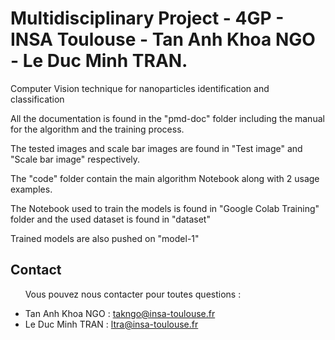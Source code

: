 # Multidisciplinary Project - 4GP - INSA Toulouse - Tan Anh Khoa NGO - Le Duc Minh TRAN.
Computer Vision technique for nanoparticles identification and classification

All the documentation is found in the "pmd-doc" folder including the manual for the algorithm and the training process.

The tested images and scale bar images are found in "Test image" and "Scale bar image" respectively.

The "code" folder contain the main algorithm Notebook along with 2 usage examples.

The Notebook used to train the models is found in "Google Colab Training" folder and the used dataset is found in "dataset"

Trained models are also pushed on "model-1"

## Contact

&nbsp;&nbsp;&nbsp;&nbsp;&nbsp;&nbsp;Vous pouvez nous contacter pour toutes questions :
- Tan Anh Khoa NGO : takngo@insa-toulouse.fr
- Le Duc Minh TRAN : ltra@insa-toulouse.fr
